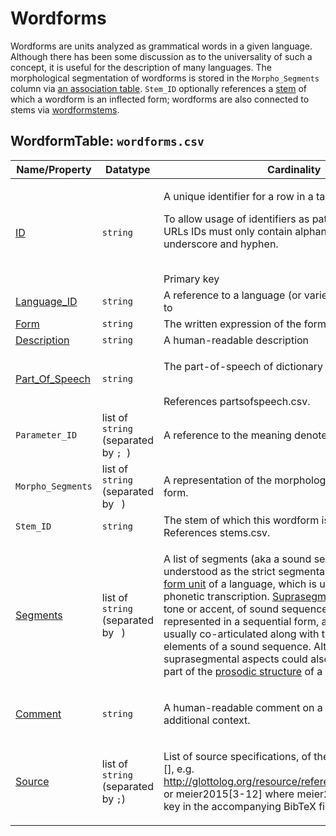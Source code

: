 # Wordforms
Wordforms are units analyzed as grammatical words in a given language.
Although there has been some discussion as to the universality of such a concept, it is useful for the description of many languages.
The morphological segmentation of wordforms is stored in the `Morpho_Segments` column via [an association table](../wordformparts).
`Stem_ID` optionally references a [stem](../stems) of which a wordform is an inflected form; wordforms are also connected to stems via [wordformstems](../formstems).

## WordformTable: `wordforms.csv`

Name/Property | Datatype | Cardinality | Description
 --- | --- | --- | --- 
[ID](http://cldf.clld.org/v1.0/terms.rdf#id) | `string` | <div>             <p>A unique identifier for a row in a table.</p>             <p>                 To allow usage of identifiers as path components of URLs                 IDs must only contain alphanumeric characters, underscore and hyphen.             </p>         </div>         <br>Primary key
[Language_ID](http://cldf.clld.org/v1.0/terms.rdf#languageReference) | `string` | A reference to a language (or variety) the form belongs to
[Form](http://cldf.clld.org/v1.0/terms.rdf#form) | `string` | The written expression of the form.
[Description](http://cldf.clld.org/v1.0/terms.rdf#description) | `string` | A human-readable description
[Part_Of_Speech](http://cldf.clld.org/v1.0/terms.rdf#partOfSpeech) | `string` | <div>             <p>                 The part-of-speech of dictionary entry.             </p>         </div>         <br>References partsofspeech.csv.
`Parameter_ID` | list of `string` (separated by `; `) | A reference to the meaning denoted by the form
`Morpho_Segments` | list of `string` (separated by ` `) | A representation of the morphologically segmented form.
`Stem_ID` | `string` | The stem of which this wordform is an inflected form.<br>References stems.csv.
[Segments](http://cldf.clld.org/v1.0/terms.rdf#segments) | list of `string` (separated by ` `) | <div>             <p>                 A list of segments (aka a sound sequence) is understood as the strict segmental                 representation of a                 <a href="http://linguistics-ontology.org/gold/2010/FormUnit">form unit</a>                 of a language, which is usually given in phonetic transcription.                 <a href="http://linguistics-ontology.org/gold/2010/Suprasegmental">Suprasegmental elements</a>,                 like tone or accent, of sound sequences are                 usually represented in a sequential form, although they are usually                 co-articulated along with the segmental elements of a sound sequence.                 Alternatively, suprasegmental aspects could also be represented as part of the                 <a href="#prosodicStructure">prosodic structure</a> of a word form.             </p>         </div>         
[Comment](http://cldf.clld.org/v1.0/terms.rdf#comment) | `string` | <div>             <p>                 A human-readable comment on a resource, providing additional context.             </p>         </div>         
[Source](http://cldf.clld.org/v1.0/terms.rdf#source) | list of `string` (separated by `;`) | <div>             <p>List of source specifications, of the form &lt;source_ID&gt;[],                 e.g. http://glottolog.org/resource/reference/id/318814[34], or meier2015[3-12]             where meier2015 is a citation key in the accompanying BibTeX file.</p>         </div>         